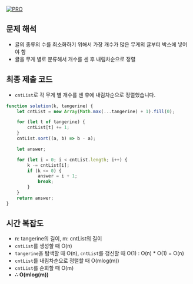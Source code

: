 [![PRO]][Link]

## 문제 해석

-   귤의 종류의 수를 최소화하기 위해서 가장 개수가 많은 무게의 귤부터 박스에 넣어야 함
-   귤을 무게 별로 분류해서 개수를 센 후 내림차순으로 정렬

## 최종 제출 코드

-   `cntList`로 각 무게 별 개수를 센 후에 내림차순으로 정렬했습니다.

```js
function solution(k, tangerine) {
    let cntList = new Array(Math.max(...tangerine) + 1).fill(0);

    for (let t of tangerine) {
        cntList[t] += 1;
    }
    cntList.sort((a, b) => b - a);

    let answer;

    for (let i = 0; i < cntList.length; i++) {
        k -= cntList[i];
        if (k <= 0) {
            answer = i + 1;
            break;
        }
    }
    return answer;
}
```

## 시간 복잡도

-   n: tangerine의 길이, m: cntList의 길이
-   `cntList`를 생성할 때 O(n)
-   `tangerine`을 탐색할 때 O(n), `cntList`를 갱신할 때 O(1) : O(n) \* O(1) = O(n)
-   `cntList`를 내림차순으로 정렬할 때 O(mlog(m))
-   `cntList`를 순회할 때 O(m)
-   **∴ O(mlog(m))**

<!---------------------------------------------------------------------------->

[PRO]: https://github.com/GoSSaChin/algorithm-js/assets/107768516/67c43b52-bc3f-4571-a249-5519021afbb0
[Link]: https://school.programmers.co.kr/learn/courses/30/lessons/138476
